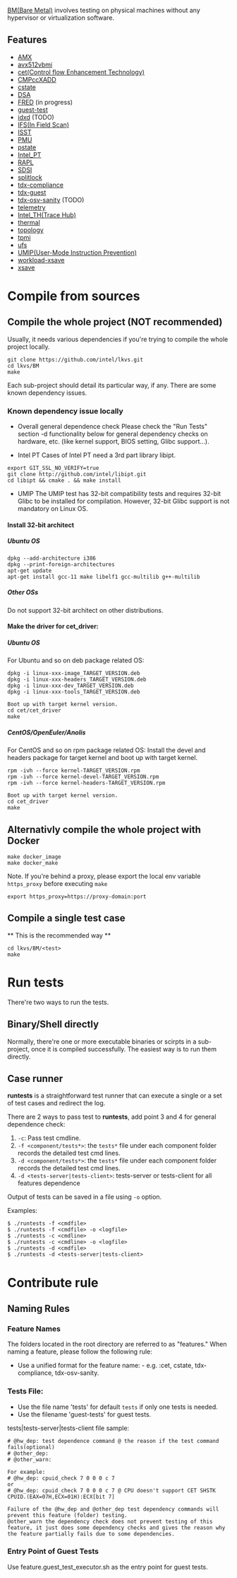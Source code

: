 [BM(Bare Metal)](README.md) involves testing on physical machines without any hypervisor or virtualization software.

## Features
  * [AMX](amx/README.md)
  * [avx512vbmi](avx512vbmi/README.md)
  * [cet(Control flow Enhancement Technology)](cet/README.md)
  * [CMPccXADD](cmpccxadd/README.md)
  * [cstate](cstate/README.md)
  * [DSA](dsa/README.md)
  * [FRED](fred/README.md) (in progress)
  * [guest-test](guest-test/README.md)
  * [idxd](idxd/README.md) (TODO)
  * [IFS(In Field Scan)](ifs/README.md)
  * [ISST](isst/README.md)
  * [PMU](pmu/README.md)
  * [pstate](pstate/README.md)
  * [Intel_PT](pt/README.md)
  * [RAPL](rapl/README.md)
  * [SDSI](sdsi/README.md)
  * [splitlock](splitlock/README.md)
  * [tdx-compliance](tdx-compliance/README.md)
  * [tdx-guest](tdx-guest/README.md)
  * [tdx-osv-sanity](tdx-osv-sanity/README.md) (TODO)
  * [telemetry](telemetry/README.md)
  * [Intel_TH(Trace Hub)](th/README.md)
  * [thermal](thermal/README.md)
  * [topology](topology/README.md)
  * [tpmi](tpmi/README.md)
  * [ufs](ufs/README.md)
  * [UMIP(User-Mode Instruction Prevention)](umip/README.md)
  * [workload-xsave](workload-xsave/README.md)
  * [xsave](xsave/README.md)

# Compile from sources
## Compile the whole project (NOT recommended)

Usually, it needs various dependencies if you're trying to compile the whole project locally.
```
git clone https://github.com/intel/lkvs.git
cd lkvs/BM
make
```

Each sub-project should detail its particular way, if any. There are some known dependency issues.
### Known dependency issue locally
* Overall general dependence check
Please check the "Run Tests" section -d functionality below for general dependency checks on hardware, etc. (like kernel support, BIOS setting, Glibc support...).

* Intel PT
Cases of Intel PT need a 3rd part library libipt.
```
export GIT_SSL_NO_VERIFY=true
git clone http://github.com/intel/libipt.git
cd libipt && cmake . && make install
```

* UMIP
The UMIP test has 32-bit compatibility tests and requires 32-bit Glibc to be installed for compilation. However, 32-bit Glibc support is not mandatory on Linux OS.

#### Install 32-bit architect
##### Ubuntu OS
```
dpkg --add-architecture i386
dpkg --print-foreign-architectures
apt-get update
apt-get install gcc-11 make libelf1 gcc-multilib g++-multilib
```
##### Other OSs
Do not support 32-bit architect on other distributions.

#### Make the driver for cet_driver:
##### Ubuntu OS
For Ubuntu and so on deb package related OS:
```
dpkg -i linux-xxx-image_TARGET_VERSION.deb
dpkg -i linux-xxx-headers_TARGET_VERSION.deb
dpkg -i linux-xxx-dev_TARGET_VERSION.deb
dpkg -i linux-xxx-tools_TARGET_VERSION.deb

Boot up with target kernel version.
cd cet/cet_driver
make
```

##### CentOS/OpenEuler/Anolis
For CentOS and so on rpm package related OS:
Install the devel and headers package for target kernel and boot up
with target kernel.
```
rpm -ivh --force kernel-TARGET_VERSION.rpm
rpm -ivh --force kernel-devel-TARGET_VERSION.rpm
rpm -ivh --force kernel-headers-TARGET_VERSION.rpm

Boot up with target kernel version.
cd cet_driver
make
```

## Alternativly compile the whole project with Docker
```
make docker_image
make docker_make
```
Note. If you're behind a proxy, please export the local env variable `https_proxy` before executing `make`
```
export https_proxy=https://proxy-domain:port
```
## Compile a single test case
** This is the recommended way **

```
cd lkvs/BM/<test>
make
```

# Run tests

There're two ways to run the tests.

## Binary/Shell directly

Normally, there're one or more executable binaries or scirpts in a sub-project, once it is compiled successfully. The easiest way is to run them directly.

## Case runner

**runtests** is a straightforward test runner that can execute a single or a set of test cases and redirect the log.

There are 2 ways to pass test to **runtests**, add point 3 and 4 for general dependence check:
  1. `-c`: Pass test cmdline.
  2. `-f <component/tests*>`: the `tests*` file under each component folder records the detailed test cmd lines.
  3. `-d <component/tests*>`: the `tests*` file under each component folder records the detailed test cmd lines.
  4. `-d <tests-server|tests-client>`: tests-server or tests-client for all features dependence

Output of tests can be saved in a file using `-o` option.

Examples:

```
$ ./runtests -f <cmdfile>
$ ./runtests -f <cmdfile> -o <logfile>
$ ./runtests -c <cmdline>
$ ./runtests -c <cmdline> -o <logfile>
$ ./runtests -d <cmdfile>
$ ./runtests -d <tests-server|tests-client>
```

# Contribute rule
## Naming Rules
### Feature Names
The folders located in the root directory are referred to as "features." When naming a feature, please follow the following rule:
* Use a unified format for the feature name: <lowercase>-<info>
e.g. :cet, cstate, tdx-compliance, tdx-osv-sanity.

### Tests File:
* Use the file name 'tests' for default `tests` if only one tests is needed.
* Use the filename 'guest-tests' for guest tests.

tests|tests-server|tests-client file sample:
```
# @hw_dep: test dependence command @ the reason if the test command fails(optional)
# @other_dep:
# @other_warn:
```

```
For example:
# @hw_dep: cpuid_check 7 0 0 0 c 7
or
# @hw_dep: cpuid_check 7 0 0 0 c 7 @ CPU doesn't support CET SHSTK CPUID.(EAX=07H,ECX=01H):ECX[bit 7]
```

```
Failure of the @hw_dep and @other_dep test dependency commands will prevent this feature (folder) testing.
@other_warn the dependency check does not prevent testing of this feature, it just does some dependency checks and gives the reason why the feature partially fails due to some dependencies.
```
### Entry Point of Guest Tests
Use feature.guest_test_executor.sh as the entry point for guest tests.
